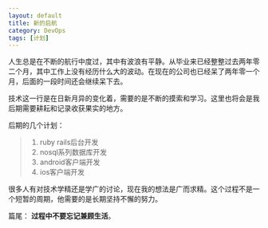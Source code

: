 ```yaml
---
layout: default
title: 新的启航
category: DevOps
tags: [计划]
---
```


人生总是在不断的航行中度过，其中有波浪有平静。从毕业来已经整整过去两年零二个月，其中工作上没有经历什么大的波动。在现在的公司也已经呆了两年零一个月，后面的一段时间还会继续呆下去。

技术这一行是在日新月异的变化着，需要的是不断的摸索和学习。这里也将会是我后期需要耕耘和记录收获果实的地方。

后期的几个计划：
> 1. ruby rails后台开发  
> 2. nosql系列数据库开发  
> 3. android客户端开发
> 4. ios客户端开发  


很多人有对技术学精还是学广的讨论，现在我的想法是广而求精。这个过程不是一个短暂的周期，他需要的是长期坚持不懈的努力。  

篇尾：
__过程中不要忘记兼顾生活__。  


